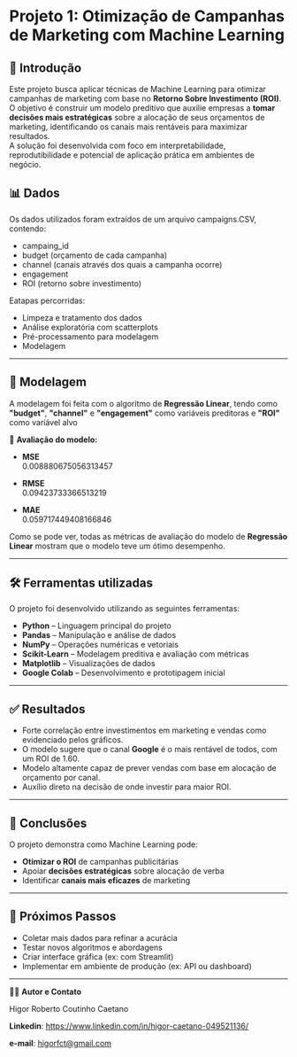 # Projeto 1: Otimização de Campanhas de Marketing com Machine Learning

## 📝 Introdução
Este projeto busca aplicar técnicas de Machine Learning para otimizar campanhas de marketing com base no **Retorno Sobre Investimento (ROI)**. O objetivo é construir um modelo preditivo que auxilie empresas a **tomar decisões mais estratégicas** sobre a alocação de seus orçamentos de marketing, identificando os canais mais rentáveis para maximizar resultados.  
A solução foi desenvolvida com foco em interpretabilidade, reprodutibilidade e potencial de aplicação prática em ambientes de negócio.

## 📊 Dados

Os dados utilizados foram extraídos de um arquivo campaigns.CSV, contendo:

- campaing_id
- budget (orçamento de cada campanha)
- channel (canais através dos quais a campanha ocorre)
- engagement
- ROI (retorno sobre investimento)

Eatapas percorridas:

- Limpeza e tratamento dos dados
- Análise exploratória com scatterplots
- Pré-processamento para modelagem
- Modelagem

---

## 🤖 Modelagem

A modelagem foi feita com o algoritmo de **Regressão Linear**, tendo como **"budget"**, **"channel"** e **"engagement"** como variáveis preditoras e **"ROI"** como variável alvo

📌 **Avaliação do modelo:**  
- **MSE**  
  0.008880675056313457

- **RMSE**  
  0.09423733366513219

- **MAE**  
  0.059717449408166846


Como se pode ver, todas as métricas de avaliação do modelo de **Regressão Linear** mostram que o modelo teve um ótimo desempenho.

---

## 🛠️ Ferramentas utilizadas

O projeto foi desenvolvido utilizando as seguintes ferramentas:

- **Python** – Linguagem principal do projeto
- **Pandas** – Manipulação e análise de dados
- **NumPy** – Operações numéricas e vetoriais
- **Scikit-Learn** – Modelagem preditiva e avaliação com métricas
- **Matplotlib** – Visualizações de dados
- **Google Colab** – Desenvolvimento e prototipagem inicial

---

## ✅ Resultados

- Forte correlação entre investimentos em marketing e vendas como evidenciado pelos gráficos.
- O modelo sugere que o canal **Google** é o mais rentável de todos, com um ROI de 1.60.
- Modelo altamente capaz de prever vendas com base em alocação de orçamento por canal.
- Auxílio direto na decisão de onde investir para maior ROI.

---

## 🧠 Conclusões

O projeto demonstra como Machine Learning pode:

- **Otimizar o ROI** de campanhas publicitárias
- Apoiar **decisões estratégicas** sobre alocação de verba
- Identificar **canais mais eficazes** de marketing

---

## 🔄 Próximos Passos

- Coletar mais dados para refinar a acurácia
- Testar novos algoritmos e abordagens
- Criar interface gráfica (ex: com Streamlit)
- Implementar em ambiente de produção (ex: API ou dashboard)

---

🧑‍💻 **Autor e Contato**

Higor Roberto Coutinho Caetano

**Linkedin**: https://www.linkedin.com/in/higor-caetano-049521136/

**e-mail**: higorfct@gmail.com



